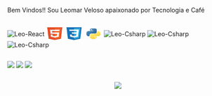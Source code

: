 
Bem Vindos!! Sou Leomar Veloso apaixonado por Tecnologia e Café

<div style="display: inline_block"><br>
  <img align="center" alt="Leo-React" height="30" width="40" src="https://cdn.jsdelivr.net/gh/devicons/devicon@latest/icons/postgresql/postgresql-original.svg">
  <img align="center" alt="Leo-HTML" height="30" width="40" src="https://raw.githubusercontent.com/devicons/devicon/master/icons/html5/html5-original.svg">
  <img align="center" alt="Leo-CSS" height="30" width="40" src="https://raw.githubusercontent.com/devicons/devicon/master/icons/css3/css3-original.svg">
  <img align="center" alt="Leo-Python" height="30" width="40" src="https://raw.githubusercontent.com/devicons/devicon/master/icons/python/python-original.svg">
  <img align="center" alt="Leo-Csharp" height="30" width="40" src="https://cdn.jsdelivr.net/gh/devicons/devicon@latest/icons/postman/postman-original.svg">
  <img align="center" alt="Leo-Csharp" height="30" width="40" src="https://cdn.jsdelivr.net/gh/devicons/devicon@latest/icons/kibana/kibana-original.svg">
  <img align="center" alt="Leo-Csharp" height="30" width="40" src="https://www.vectorlogo.zone/logos/apache_nifi/apache_nifi-icon.svg">
</div>
  
  ##
 
<div> 
  <a href="https://www.instagram.com/leomar.veloso" target="_blank"><img src="https://img.shields.io/badge/-Instagram-%23E4405F?style=for-the-badge&logo=instagram&logoColor=white" target="_blank"></a>
  <a href = "leomarvelosodasilva@gmail.com"><img src="https://img.shields.io/badge/-Gmail-%23333?style=for-the-badge&logo=gmail&logoColor=white" target="_blank"></a>
  <a href="https://www.linkedin.com/in/leomar-veloso-55134b246/?originalSubdomain=br" target="_blank"><img src="https://img.shields.io/badge/-LinkedIn-%230077B5?style=for-the-badge&logo=linkedin&logoColor=white" target="_blank"></a>
</div>

##

<p align="center">
  <a href="[https://leomarvls.github.io/html-apresentacao/](https://github.com/LeomarVLS/html-apresentacao.git)" target="_blank">
    <img src="https://img.shields.io/badge/👉 Clique%20aqui-blue?style=for-the-badge" />
  </a>
</p>
